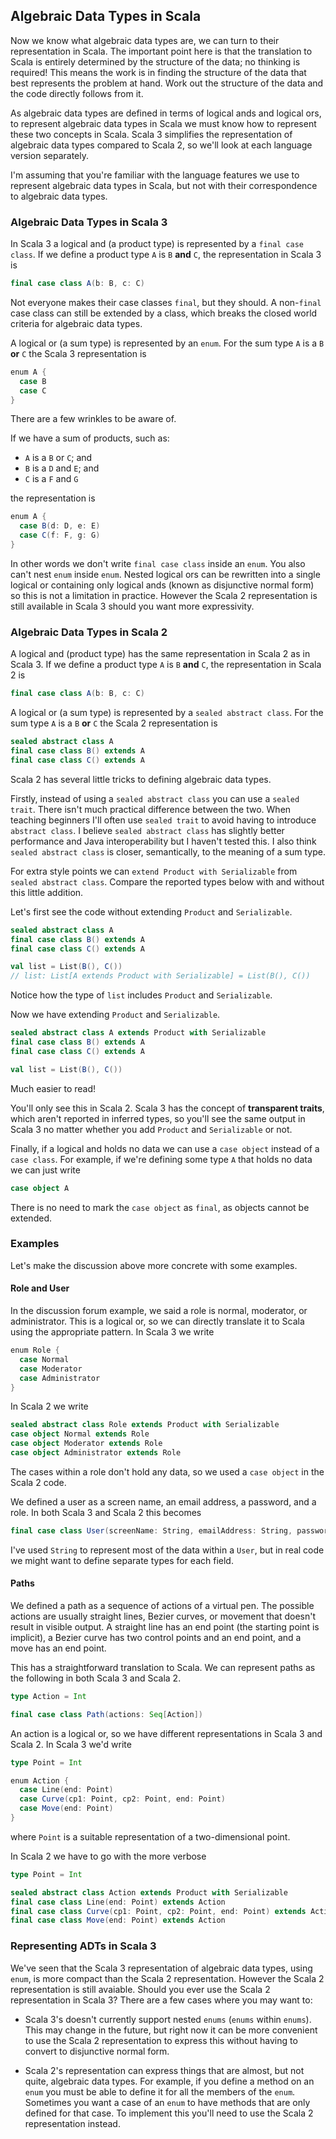 ## Algebraic Data Types in Scala 

Now we know what algebraic data types are, we can turn to their representation in Scala. The important point here is that the translation to Scala is entirely determined by the structure of the data; no thinking is required! This means the work is in finding the structure of the data that best represents the problem at hand. Work out the structure of the data and the code directly follows from it.

As algebraic data types are defined in terms of logical ands and logical ors, to represent algebraic data types in Scala we must know how to represent these two concepts in Scala. Scala 3 simplifies the representation of algebraic data types compared to Scala 2, so we'll look at each language version separately.

I'm assuming that you're familiar with the language features we use to represent algebraic data types in Scala, but not with their correspondence to algebraic data types.


### Algebraic Data Types in Scala 3

In Scala 3 a logical and (a product type) is represented by a `final case class`. If we define a product type `A` is `B` **and** `C`, the representation in Scala 3 is

```scala
final case class A(b: B, c: C)
```

Not everyone makes their case classes `final`, but they should. A non-`final` case class can still be extended by a class, which breaks the closed world criteria for algebraic data types.


A logical or (a sum type) is represented by an `enum`. For the sum type `A` is a `B` **or** `C` the Scala 3 representation is

```scala
enum A {
  case B
  case C
}
```

There are a few wrinkles to be aware of. 

If we have a sum of products, such as:

- `A` is a `B` or `C`; and
- `B` is a `D` and `E`; and
- `C` is a `F` and `G`

the representation is

```scala
enum A {
  case B(d: D, e: E)
  case C(f: F, g: G)
}
```

In other words we don't write `final case class` inside an `enum`. You also can't nest `enum` inside `enum`. Nested logical ors  can be rewritten into a single logical or containing only logical ands (known as disjunctive normal form) so this is not a limitation in practice. However the Scala 2 representation is still available in Scala 3 should you want more expressivity.


### Algebraic Data Types in Scala 2

A logical and (product type) has the same representation in Scala 2 as in Scala 3. If we define a product type `A` is `B` **and** `C`, the representation in Scala 2 is

```scala
final case class A(b: B, c: C)
```

A logical or (a sum type) is represented by a `sealed abstract class`.  For the sum type `A` is a `B` **or** `C` the Scala 2 representation is

```scala
sealed abstract class A
final case class B() extends A
final case class C() extends A
```

Scala 2 has several little tricks to defining algebraic data types.

Firstly, instead of using a `sealed abstract class` you can use a `sealed trait`. There isn't much practical difference between the two. When teaching beginners I'll often use `sealed trait` to avoid having to introduce `abstract class`. I believe `sealed abstract class` has slightly better performance and Java interoperability but I haven't tested this. I also think `sealed abstract class` is closer, semantically, to the meaning of a sum type.

For extra style points we can `extend Product with Serializable` from `sealed abstract class`. Compare the reported types below with and without this little addition.

Let's first see the code without extending `Product` and `Serializable`.

```scala mdoc:silent
sealed abstract class A
final case class B() extends A
final case class C() extends A
```

```scala mdoc:silent
val list = List(B(), C())
// list: List[A extends Product with Serializable] = List(B(), C())
```

Notice how the type of `list` includes `Product` and `Serializable`. 

Now we have extending `Product` and `Serializable`.

```scala mdoc:reset:silent
sealed abstract class A extends Product with Serializable
final case class B() extends A
final case class C() extends A
```
   
```scala mdoc
val list = List(B(), C())
```

Much easier to read!

You'll only see this in Scala 2. Scala 3 has the concept of **transparent traits**, which aren't reported in inferred types, so you'll see the same output in Scala 3 no matter whether you add `Product` and `Serializable` or not.

Finally, if a logical and holds no data we can use a `case object` instead of a `case class`. For example, if we're defining some type `A` that holds no data we can just write

```scala mdoc:silent
case object A
```

There is no need to mark the `case object` as `final`, as objects cannot be extended.


### Examples

Let's make the discussion above more concrete with some examples.


#### Role and User

In the discussion forum example, we said a role is normal, moderator, or administrator. This is a logical or, so we can directly translate it to Scala using the appropriate pattern. In Scala 3 we write

```scala mdoc:silent
enum Role {
  case Normal
  case Moderator
  case Administrator
}
```

In Scala 2 we write

```scala mdoc:reset:silent
sealed abstract class Role extends Product with Serializable
case object Normal extends Role
case object Moderator extends Role
case object Administrator extends Role
```

The cases within a role don't hold any data, so we used a `case object` in the Scala 2 code.

We defined a user as a screen name, an email address, a password, and a role. In both Scala 3 and Scala 2 this becomes

```scala mdoc:silent
final case class User(screenName: String, emailAddress: String, password: String, role: Role)
```

I've used `String` to represent most of the data within a `User`, but in real code we might want to define separate types for each field.


#### Paths

We defined a path as a sequence of actions of a virtual pen. The possible actions are usually straight lines, Bezier curves, or movement that doesn't result in visible output. A straight line has an end point (the starting point is implicit), a Bezier curve has two control points and an end point, and a move has an end point. 


This has a straightforward translation to Scala. We can represent paths as the following in both Scala 3 and Scala 2.

```scala mdoc:invisible
type Action = Int
```
```scala mdoc:silent
final case class Path(actions: Seq[Action])
```

An action is a logical or, so we have different representations in Scala 3 and Scala 2. In Scala 3 we'd write

```scala mdoc:reset:invisible
type Point = Int
```
```scala mdoc:silent
enum Action {
  case Line(end: Point)
  case Curve(cp1: Point, cp2: Point, end: Point)
  case Move(end: Point)
}
```

where `Point` is a suitable representation of a two-dimensional point.

In Scala 2 we have to go with the more verbose

```scala mdoc:reset:invisible
type Point = Int
```
```scala mdoc:silent
sealed abstract class Action extends Product with Serializable 
final case class Line(end: Point) extends Action
final case class Curve(cp1: Point, cp2: Point, end: Point) extends Action
final case class Move(end: Point) extends Action
```


### Representing ADTs in Scala 3

We've seen that the Scala 3 representation of algebraic data types, using `enum`, is more compact than the Scala 2 representation. However the Scala 2 representation is still avaiable. Should you ever use the Scala 2 representation in Scala 3? There are a few cases where you may want to:

- Scala 3's doesn't currently support nested `enums` (`enums` within `enums`). This may change in the future, but right now it can be more convenient to use the Scala 2 representation to express this without having to convert to disjunctive normal form.

- Scala 2's representation can express things that are almost, but not quite, algebraic data types. For example, if you define a method on an `enum` you must be able to define it for all the members of the `enum`. Sometimes you want a case of an `enum` to have methods that are only defined for that case. To implement this you'll need to use the Scala 2 representation instead. 
